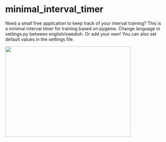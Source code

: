 # minimal_interval_timer

Need a small free application to keep track of your interval training? This is a minimal interval timer for training based on pygame. 
Change language in settings.py between english/swedish. Or add your own! 
You can also set default values in the settings file.

<img src="https://github.com/BorkOE/minimal_interval_timer/blob/main/timer.gif?raw=true" width="398" height="288" />
